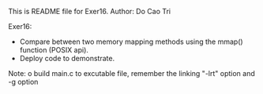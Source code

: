 This is README file for Exer16.
Author: Do Cao Tri

Exer16:
- Compare between two memory mapping methods using the mmap() function (POSIX api). 
- Deploy code to demonstrate.

Note: o build main.c to excutable file, remember the linking "-lrt" option and -g option